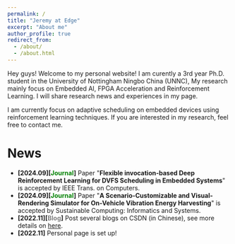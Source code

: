 ```yaml
---
permalink: /
title: "Jeremy at Edge"
excerpt: "About me"
author_profile: true
redirect_from: 
  - /about/
  - /about.html
---
```


Hey guys! Welcome to my personal website! I am curently a 3rd year Ph.D. student in the University of Nottingham Ningbo China (UNNC), My research mainly focus on Embedded AI, FPGA Acceleration and Reinforcement Learning. I will share research news and experiences in my page.

I am currently focus on adaptive scheduling on embedded devices using reinforcement learning techniques. If you are interested in my research, feel free to contact me.

News
======
* **[2024.09][<font color=green>Journal</font>]** Paper "**Flexible invocation-based Deep Reinforcement Learning for DVFS Scheduling in Embedded Systems**" is accepted by IEEE Trans. on Computers.
* **[2024.09][<font color=green>Journal</font>]** Paper "**A Scenario-Customizable and Visual-Rendering Simulator for On-Vehicle Vibration Energy Harvesting**" is accepted by Sustainable Computing: Informatics and Systems.
* **[2022.11][<font color=gray>Blog</font>]** Post several blogs on CSDN (in Chinese), see more details on [here](https://blog.csdn.net/jeremy0621).
* **[2022.11]** Personal page is set up!
